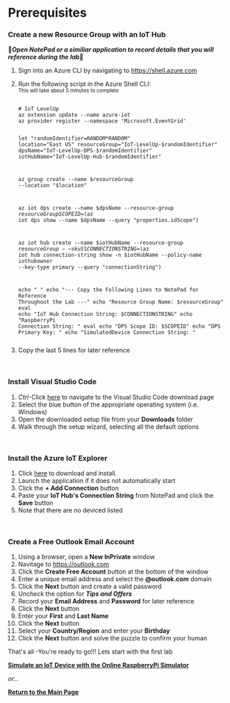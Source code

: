 <h1>Prerequisites</h1>

<h3>Create a new Resource Group with an IoT Hub</h3>
🚩<b><i>Open NotePad or a similiar application to record details that you will reference during the lab</b></i>🚩
<p>
<ol>
<li>Sign into an Azure CLI by navigating to <a href="https://shell.azure.com" target="_blank">https://shell.azure.com</a>
<p>
<li>Run the following script in the Azure Shell CLI:
<br><sub>This will take about 5 minutes to complete</sub>
<pre><code class="lang-azurecli">
# IoT LevelUp
az extension update --name azure-iot
az provider register --namespace 'Microsoft.EventGrid'

let "randomIdentifier=$RANDOM*$RANDOM"
location="East US"
resourceGroup="IoT-LevelUp-$randomIdentifier"
dpsName="IoT-LevelUp-DPS-$randomIdentifier"
iotHubName="IoT-LevelUp-Hub-$randomIdentifier"

az group create --name $resourceGroup --location "$location"

az iot dps create --name $dpsName --resource-group $resourceGroup
SCOPEID=$(az iot dps show --name $dpsName --query "properties.idScope")

az iot hub create --name $iotHubName --resource-group $resourceGroup --sku S1 
CONNECTIONSTRING=$(az iot hub connection-string show -n $iotHubName --policy-name iothubowner --key-type primary --query "connectionString")

echo " "
echo "--- Copy the Following Lines to NotePad for Reference Throughout the Lab ---"
echo "Resource Group Name: $resourceGroup"
eval echo "IoT Hub Connection String: $CONNECTIONSTRING"
echo "RaspberryPi Connection String: "
eval echo "DPS Scope ID: $SCOPEID"
echo "DPS Primary Key: "
echo "SimulatedDevice Connection String: "
</pre></code>
  <li>Copy the last 5 lines for later reference
</ol>
  <br>
<h3>Install Visual Studio Code</h3>
<ol>
  <li><i>Ctrl</i>-Click <a href="https://code.visualstudio.com/Download">here</a> to navigate to the Visual Studio Code download page
  <li>Select the blue button of the appropriate operating system (i.e. Windows)
  <li>Open the downloaded setup file from your <b>Downloads</b> folder
  <li>Walk through the setup wizard, selecting all the default options
</ol>
<br>
<h3>Install the Azure IoT Explorer</h3>
<ol>
<li>Click <a href="https://github.com/Azure/azure-iot-explorer/releases/download/v0.15.4/Azure.IoT.Explorer.Preview.0.15.4.msi">here</a> to download and install.
<li>Launch the application if it does not automatically start
<li>Click the <b>+ Add Connection</b> button
<li>Paste your <b>IoT Hub's Connection String</b> from NotePad and click the <b>Save</b> button
<li>Note that there are no deviced listed
</ol>
<br>
<h3>Create a Free Outlook Email Account</h3>
<ol>
  <li>Using a browser, open a <b>New InPrivate</b> window
  <li>Navitage to <a href="https://outlook.com">https://outlook.com</a>
  <li>Click the <b>Create Free Account</b> button at the bottom of the window
  <li>Enter a unique email address and select the <b>@outlook.com</b> domain
  <li>Click the <b>Next</b> button and create a valid password
  <li>Uncheck the option for <b><i>Tips and Offers</b></i>
  <li>Record your <b>Email Address</b> and <b>Password</b> for later reference
  <li>Click the <b>Next</b> button
  <li>Enter your <b>First</b> and <b>Last Name</b>
  <li>Click the <b>Next</b> button
  <li>Select your <b>Country/Region</b> and enter your <b>Birthday</b>
  <li>Click the <b>Next</b> button and solve the puzzle to confirm your human
</ol>
<p>
That's all -You're ready to go!!! Lets start with the first lab<p>
  <a href="RaspberryPiSimulator.md"><b>Simulate an IoT Device with the Online RaspberryPi Simulator</b></a><p>
  <i>or...</i><p>
  <a href="README.md"><b>Return to the Main Page</b></a>
